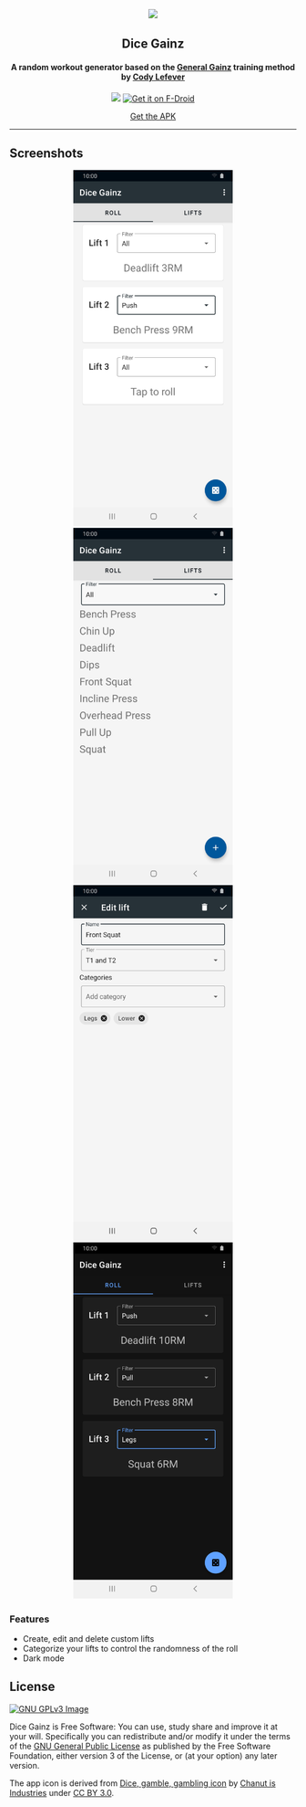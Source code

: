 <p align="center"><img src="https://github.com/ramzan/dicegainz/raw/master/app/src/main/ic_launcher-playstore.webp" width="150"></p> 
<h2 align="center"><b>Dice Gainz</b></h2>
<h4 align="center">A random workout generator based on the <a href="https://redd.it/aqkdgo/">General Gainz</a> training method by <a href="https://swoleateveryheight.blogspot.com/">Cody Lefever</h4>
<p align="center">
<a href="https://play.google.com/store/apps/details?id=com.nazmar.dicegainz"><img src="https://play.google.com/intl/en_us/badges/images/generic/en_badge_web_generic.png" height="100"></a>
<a href="https://f-droid.org/packages/com.nazmar.dicegainz">
    <img src="https://fdroid.gitlab.io/artwork/badge/get-it-on.png"
    alt="Get it on F-Droid"
    height="100">
</a>
</p> 
<p align="center">
<a href="https://github.com/ramzan/dicegainz/releases/" alt="GitHub release">Get the APK</a>
</p> 
<hr>


## Screenshots
<div align="center">
<img src="assets/ss1.jpg" width=280>
<img src="assets/ss2.jpg" width=280>
<img src="assets/ss3.jpg" width=280>
<img src="assets/ss4.jpg" width=280>
</div>

### Features

* Create, edit and delete custom lifts
* Categorize your lifts to control the randomness of the roll
* Dark mode

## License
[![GNU GPLv3 Image](https://www.gnu.org/graphics/gplv3-127x51.png)](http://www.gnu.org/licenses/gpl-3.0.en.html)  

Dice Gainz is Free Software: You can use, study share and improve it at your
will. Specifically you can redistribute and/or modify it under the terms of the
[GNU General Public License](https://www.gnu.org/licenses/gpl.html) as
published by the Free Software Foundation, either version 3 of the License, or
(at your option) any later version.  

The app icon is derived from [Dice, gamble, gambling icon](https://www.iconfinder.com/icons/3525384/dice_gamble_gambling_icon) by [Chanut is Industries](https://elements.envato.com/user/Chanut_industries/graphics) under [CC BY 3.0](https://creativecommons.org/licenses/by/3.0/legalcode).
